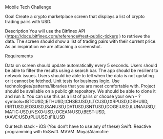 Mobile Tech Challenge

Goal
Create a crypto marketplace screen that displays a list of crypto trading pairs with USD.

Description
You will use the Bitfinex API (https://docs.bitfinex.com/reference#rest-public-tickers ) to retrieve the data. The screen should show a list of trading pairs with their current price. As an inspiration we are attaching a screenshot.

Requirements

Data on screen should update automatically every 5 seconds.
Users should be able to filter the results using a search bar.
The app should be resilient to network issues. Users should be able to tell when the data is not updating or it cannot be fetched.
Unit tests for business logic.
Use technologies/patterns/libraries that you are most comfortable with.
Project should be available on a public git repository. We should be able to clone it and run it.
You can use this as a list of pairs or choose your own - ?symbols=tBTCUSD,tETHUSD,tCHSB:USD,tLTCUSD,tXRPUSD,tDSHUSD, tRRTUSD,tEOSUSD,tSANUSD,tDATUSD,tSNTUSD,tDOGE:USD,tLUNA:USD,tMATIC:USD,tNEXO:USD,tOCEAN:USD,tBEST:USD, tAAVE:USD,tPLUUSD,tFILUSD

Our tech stack - iOS (You don’t have to use any of these)
Swift.
Reactive programming with RxSwift. MVVM.
Moya/Alamofire
